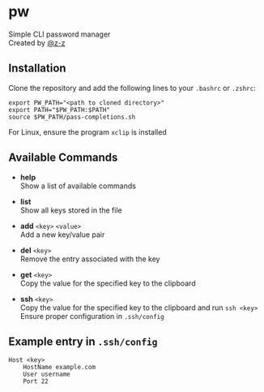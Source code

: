 # pw

Simple CLI password manager  
Created by [@z-z](https://github.com/z-z)

## Installation

Clone the repository and add the following lines to your `.bashrc` or `.zshrc`:

```shell
export PW_PATH="<path to cloned directory>"
export PATH="$PW_PATH:$PATH"
source $PW_PATH/pass-completions.sh
```

For Linux, ensure the program `xclip` is installed

## Available Commands

- **help**  
  Show a list of available commands

- **list**  
  Show all keys stored in the file

- **add** `<key>` `<value>`  
  Add a new key/value pair

- **del** `<key>`  
  Remove the entry associated with the key

- **get** `<key>`  
  Copy the value for the specified key to the clipboard

- **ssh** `<key>`  
  Copy the value for the specified key to the clipboard and run `ssh <key>`  
  Ensure proper configuration in `.ssh/config`

## Example entry in `.ssh/config`

```
Host <key>
    HostName example.com
    User username
    Port 22
```

